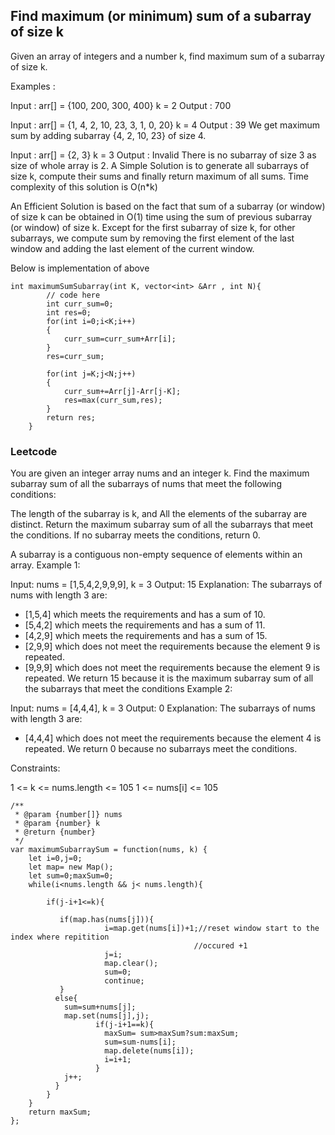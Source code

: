 ## Find maximum (or minimum) sum of a subarray of size k

Given an array of integers and a number k, find maximum sum of a subarray of size k.

Examples :

Input  : arr[] = {100, 200, 300, 400}
         k = 2
Output : 700

Input  : arr[] = {1, 4, 2, 10, 23, 3, 1, 0, 20}
         k = 4 
Output : 39
We get maximum sum by adding subarray {4, 2, 10, 23}
of size 4.

Input  : arr[] = {2, 3}
         k = 3
Output : Invalid
There is no subarray of size 3 as size of whole
array is 2.
A Simple Solution is to generate all subarrays of size k, compute their sums and finally return maximum of all sums.
Time complexity of this solution is O(n*k)

An Efficient Solution is based on the fact that sum of a subarray (or window) of size k can be obtained in O(1) time using the sum of previous subarray
(or window) of size k. Except for the first subarray of size k, for other subarrays, we compute sum by removing the first element of the last window and
adding the last element of the current window.

Below is implementation of above 
```
int maximumSumSubarray(int K, vector<int> &Arr , int N){
        // code here 
        int curr_sum=0;
        int res=0;
        for(int i=0;i<K;i++)
        {
            curr_sum=curr_sum+Arr[i];
        }
        res=curr_sum;
        
        for(int j=K;j<N;j++)
        {
            curr_sum+=Arr[j]-Arr[j-K];
            res=max(curr_sum,res);
        }
        return res;
    }
```

### Leetcode 
You are given an integer array nums and an integer k. Find the maximum subarray sum of all 
the subarrays of nums that meet the following conditions:

The length of the subarray is k, and
All the elements of the subarray are distinct.
Return the maximum subarray sum of all the subarrays that meet the conditions. 
If no subarray meets the conditions, return 0.

A subarray is a contiguous non-empty sequence of elements within an array.
Example 1:

Input: nums = [1,5,4,2,9,9,9], k = 3
Output: 15
Explanation: The subarrays of nums with length 3 are:
- [1,5,4] which meets the requirements and has a sum of 10.
- [5,4,2] which meets the requirements and has a sum of 11.
- [4,2,9] which meets the requirements and has a sum of 15.
- [2,9,9] which does not meet the requirements because the element 9 is repeated.
- [9,9,9] which does not meet the requirements because the element 9 is repeated.
We return 15 because it is the maximum subarray sum of all the subarrays that meet the conditions
Example 2:

Input: nums = [4,4,4], k = 3
Output: 0
Explanation: The subarrays of nums with length 3 are:
- [4,4,4] which does not meet the requirements because the element 4 is repeated.
We return 0 because no subarrays meet the conditions.
 

Constraints:

1 <= k <= nums.length <= 105
1 <= nums[i] <= 105


```
/**
 * @param {number[]} nums
 * @param {number} k
 * @return {number}
 */
var maximumSubarraySum = function(nums, k) {
    let i=0,j=0;
    let map= new Map();
    let sum=0;maxSum=0;
    while(i<nums.length && j< nums.length){
         
        if(j-i+1<=k){
           
           if(map.has(nums[j])){
                     i=map.get(nums[i])+1;//reset window start to the index where repitition 
                                         //occured +1
                     j=i;
                     map.clear();
                     sum=0;
                     continue;
           }
          else{
            sum=sum+nums[j];
            map.set(nums[j],j); 
                   if(j-i+1==k){
                     maxSum= sum>maxSum?sum:maxSum;
                     sum=sum-nums[i];
                     map.delete(nums[i]);
                     i=i+1;
                   }
            j++;
          }
        }
    }
    return maxSum;
};

```

